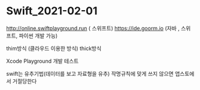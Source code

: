 # Swift_2021-02-01

http://online.swiftplayground.run ( 스위프트)
https://ide.goorm.io (자바 , 스위프트, 파이썬 개발 가능)

thim방식 (클라우드 이용한 방식)
thick방식 

Xcode
Playground 개발 테스트

swift는 유추기법(데이터를 보고 자료형을 유추)
작명규칙에 맞게 쓰지 않으면 앱스토에서 거절당한다
